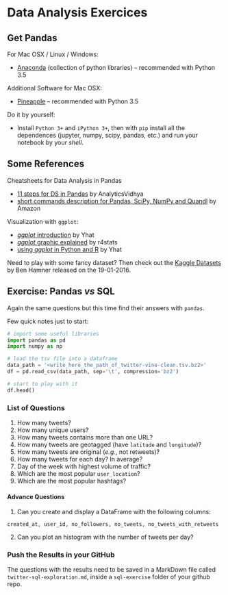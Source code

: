 # Data Analysis Exercices

## Get Pandas

For Mac OSX / Linux / Windows:

- [Anaconda](https://www.continuum.io/downloads) (collection of python libraries) – recommended with Python 3.5

Additional Software for Mac OSX:

- [Pineapple](https://nwhitehead.github.io/pineapple/) – recommended with Python 3.5

Do it by yourself:

- Install `Python 3+` and `iPython 3+`, then with `pip` install all the dependences (jupyter, numpy, scipy, pandas, etc.) and run your notebook by your *shell*.


## Some References

Cheatsheets for Data Analysis in Pandas

- [11 steps for DS in Pandas](http://www.analyticsvidhya.com/blog/2015/07/11-steps-perform-data-analysis-pandas-python/) by AnalyticsVidhya
- [short commands description for Pandas, SciPy, NumPy and Quandl](https://s3.amazonaws.com/quandl-static-content/Documents/Quandl+-+Pandas,+SciPy,+NumPy+Cheat+Sheet.pdf) by Amazon

Visualization with `ggplot`:

- [*ggplot* introduction](http://ggplot.yhathq.com/) by Yhat
- [*ggplot* graphic explained](http://r4stats.com/examples/graphics-ggplot2/) by r4stats
- [using *ggplot* in Python and R](http://blog.yhat.com/posts/ggplot-for-python.html) by Yhat

Need to play with some fancy dataset? Then check out the [Kaggle Datasets](http://blog.kaggle.com/2016/01/19/introducing-kaggle-datasets/) by Ben Hamner released on the 19-01-2016.

## Exercise: Pandas *vs* SQL

Again the same questions but this time find their answers with `pandas`.

Few quick notes just to start:

```python
# import some useful libraries
import pandas as pd
import numpy as np

# load the tsv file into a dataframe
data_path = '<write_here_the_path_of_twitter-vine-clean.tsv.bz2>'
df = pd.read_csv(data_path, sep='\t', compression='bz2')

# start to play with it
df.head()
```

### List of Questions

1. How many tweets?
2. How many unique users?
3. How many tweets contains more than one URL?
4. How many tweets are geotagged (have `latitude` and `longitude`)?
4. How many tweets are original (*e.g.*, not retweets)?
5. How many tweets for each day? In average?
6. Day of the week with highest volume of traffic?
7. Which are the most popular `user_location`?
8. Which are the most popular hashtags?

#### Advance Questions

1. Can you create and display a DataFrame with the following columns: 
```
created_at, user_id, no_followers, no_tweets, no_tweets_with_retweets
```
2. Can you plot an histogram with the number of tweets per day? 

### Push the Results in your GitHub

The questions with the results need to be saved in a MarkDown file called `twitter-sql-exploration.md`, inside a `sql-exercise` folder of your github repo.

